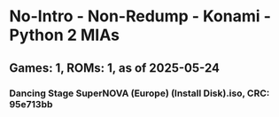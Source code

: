 # No-Intro - Non-Redump - Konami - Python 2 MIAs
## Games: 1, ROMs: 1, as of 2025-05-24

### Dancing Stage SuperNOVA (Europe) (Install Disk).iso, CRC: 95e713bb
